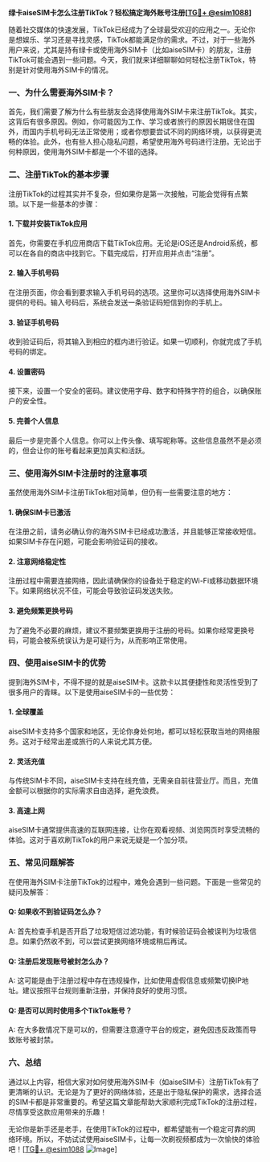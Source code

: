 **绿卡aiseSIM卡怎么注册TikTok？轻松搞定海外账号注册[[TG💪+ @esim1088](https://t.me/s/esim1088)]**

随着社交媒体的快速发展，TikTok已经成为了全球最受欢迎的应用之一。无论你是想娱乐、学习还是寻找灵感，TikTok都能满足你的需求。不过，对于一些海外用户来说，尤其是持有绿卡或使用海外SIM卡（比如aiseSIM卡）的朋友，注册TikTok可能会遇到一些问题。今天，我们就来详细聊聊如何轻松注册TikTok，特别是针对使用海外SIM卡的情况。

### 一、为什么需要海外SIM卡？

首先，我们需要了解为什么有些朋友会选择使用海外SIM卡来注册TikTok。其实，这背后有很多原因。例如，你可能因为工作、学习或者旅行的原因长期居住在国外，而国内手机号码无法正常使用；或者你想要尝试不同的网络环境，以获得更流畅的体验。此外，也有些人担心隐私问题，希望使用海外号码进行注册。无论出于何种原因，使用海外SIM卡都是一个不错的选择。

### 二、注册TikTok的基本步骤

注册TikTok的过程其实并不复杂，但如果你是第一次接触，可能会觉得有点繁琐。以下是一些基本的步骤：

#### 1. 下载并安装TikTok应用

首先，你需要在手机应用商店下载TikTok应用。无论是iOS还是Android系统，都可以在各自的商店中找到它。下载完成后，打开应用并点击“注册”。

#### 2. 输入手机号码

在注册页面，你会看到要求输入手机号码的选项。这里你可以选择使用海外SIM卡提供的号码。输入号码后，系统会发送一条验证码短信到你的手机上。

#### 3. 验证手机号码

收到验证码后，将其输入到相应的框内进行验证。如果一切顺利，你就完成了手机号码的绑定。

#### 4. 设置密码

接下来，设置一个安全的密码。建议使用字母、数字和特殊字符的组合，以确保账户的安全性。

#### 5. 完善个人信息

最后一步是完善个人信息。你可以上传头像、填写昵称等。这些信息虽然不是必须的，但会让你的账号看起来更加真实和活跃。

### 三、使用海外SIM卡注册时的注意事项

虽然使用海外SIM卡注册TikTok相对简单，但仍有一些需要注意的地方：

#### 1. 确保SIM卡已激活

在注册之前，请务必确认你的海外SIM卡已经成功激活，并且能够正常接收短信。如果SIM卡存在问题，可能会影响验证码的接收。

#### 2. 注意网络稳定性

注册过程中需要连接网络，因此请确保你的设备处于稳定的Wi-Fi或移动数据环境下。如果网络状况不佳，可能会导致验证码发送失败。

#### 3. 避免频繁更换号码

为了避免不必要的麻烦，建议不要频繁更换用于注册的号码。如果你经常更换号码，可能会被系统误认为是可疑行为，从而影响正常使用。

### 四、使用aiseSIM卡的优势

提到海外SIM卡，不得不提的就是aiseSIM卡。这款卡以其便捷性和灵活性受到了很多用户的青睐。以下是使用aiseSIM卡的一些优势：

#### 1. 全球覆盖

aiseSIM卡支持多个国家和地区，无论你身处何地，都可以轻松获取当地的网络服务。这对于经常出差或旅行的人来说尤其方便。

#### 2. 灵活充值

与传统SIM卡不同，aiseSIM卡支持在线充值，无需亲自前往营业厅。而且，充值金额可以根据你的实际需求自由选择，避免浪费。

#### 3. 高速上网

aiseSIM卡通常提供高速的互联网连接，让你在观看视频、浏览网页时享受流畅的体验。这对于喜欢刷TikTok的用户来说无疑是一个加分项。

### 五、常见问题解答

在使用海外SIM卡注册TikTok的过程中，难免会遇到一些问题。下面是一些常见的疑问及解答：

#### Q: 如果收不到验证码怎么办？

A: 首先检查手机是否开启了垃圾短信过滤功能，有时候验证码会被误判为垃圾信息。如果仍然收不到，可以尝试更换网络环境或稍后再试。

#### Q: 注册后发现账号被封怎么办？

A: 这可能是由于注册过程中存在违规操作，比如使用虚假信息或频繁切换IP地址。建议按照平台规则重新注册，并保持良好的使用习惯。

#### Q: 是否可以同时使用多个TikTok账号？

A: 在大多数情况下是可以的，但需要注意遵守平台的规定，避免因违反政策而导致账号被封禁。

### 六、总结

通过以上内容，相信大家对如何使用海外SIM卡（如aiseSIM卡）注册TikTok有了更清晰的认识。无论是为了更好的网络体验，还是出于隐私保护的需求，选择合适的SIM卡都是非常重要的。希望这篇文章能帮助大家顺利完成TikTok的注册过程，尽情享受这款应用带来的乐趣！

无论你是新手还是老手，在使用TikTok的过程中，都希望能有一个稳定可靠的网络环境。所以，不妨试试使用aiseSIM卡，让每一次刷视频都成为一次愉快的体验吧！[[TG💪+ @esim1088](https://t.me/s/esim1088) ![Image](https://i.postimg.cc/4NQfJmqS/Snipaste-2025-05-13-00-14-12.png)]